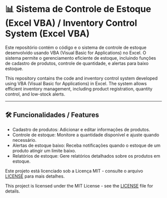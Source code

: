 # 📊 Sistema de Controle de Estoque (Excel VBA) / Inventory Control System (Excel VBA)

Este repositório contém o código e o sistema de controle de estoque desenvolvido usando VBA (Visual Basic for Applications) no Excel. O sistema permite o gerenciamento eficiente de estoque, incluindo funções de cadastro de produtos, controle de quantidade, e alertas para baixo estoque.

This repository contains the code and inventory control system developed using VBA (Visual Basic for Applications) in Excel. The system allows efficient inventory management, including product registration, quantity control, and low-stock alerts.

---

## 🛠️ Funcionalidades / Features

- Cadastro de produtos: Adicionar e editar informações de produtos.
- Controle de estoque: Monitore a quantidade disponível e ajuste quando necessário.
- Alertas de estoque baixo: Receba notificações quando o estoque de um produto atingir um limite baixo.
- Relatórios de estoque: Gere relatórios detalhados sobre os produtos em estoque.


Este projeto está licenciado sob a Licença MIT - consulte o arquivo [LICENSE](LICENSE) para mais detalhes.

This project is licensed under the MIT License - see the [LICENSE](LICENSE) file for details.
